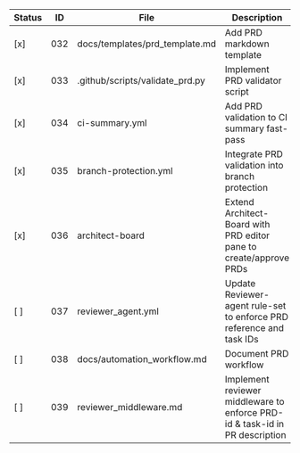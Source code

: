 | Status | ID  | File                              | Description                                                                                               |
|--------|-----|-----------------------------------|-----------------------------------------------------------------------------------------------------------|
| [x]   | 032 | docs/templates/prd_template.md    | Add PRD markdown template                                                                                 |
| [x]   | 033 | .github/scripts/validate_prd.py   | Implement PRD validator script                                                                            |
| [x]   | 034 | ci-summary.yml                    | Add PRD validation to CI summary fast-pass                                                                |
| [x]   | 035 | branch-protection.yml             | Integrate PRD validation into branch protection                                                           |
| [x]   | 036 | architect-board                   | Extend Architect-Board with PRD editor pane to create/approve PRDs                                        |
| [ ]    | 037 | reviewer_agent.yml                | Update Reviewer-agent rule-set to enforce PRD reference and task IDs                                      |
| [ ]    | 038 | docs/automation_workflow.md       | Document PRD workflow                                                                                     |
| [ ]    | 039 | reviewer_middleware.md            | Implement reviewer middleware to enforce PRD-id & task-id in PR description                               |
